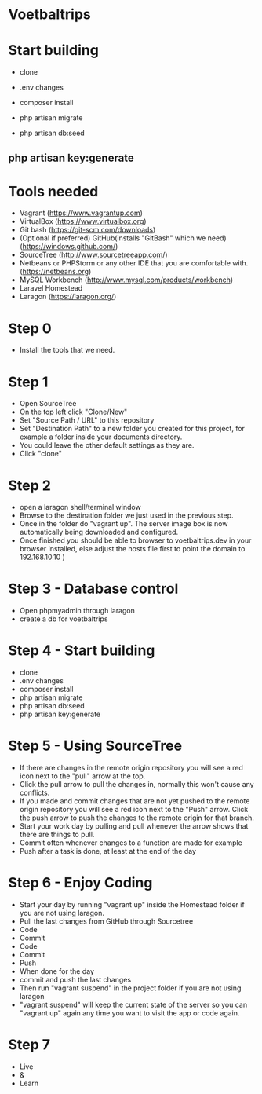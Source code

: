 # Voetbaltrips


# Start building
* clone

* .env changes

* composer install
* php artisan migrate
* php artisan db:seed

php artisan key:generate
-

# Tools needed
* Vagrant (https://www.vagrantup.com)
* VirtualBox (https://www.virtualbox.org)
* Git bash (https://git-scm.com/downloads)
* (Optional if preferred) GitHub(installs "GitBash" which we need) (https://windows.github.com/)
* SourceTree (http://www.sourcetreeapp.com/)
* Netbeans or PHPStorm or any other IDE that you are comfortable with. (https://netbeans.org)
* MySQL Workbench (http://www.mysql.com/products/workbench)
* Laravel Homestead
* Laragon (https://laragon.org/)

# Step 0
* Install the tools that we need.

# Step 1
* Open SourceTree
* On the top left click "Clone/New"
* Set "Source Path / URL" to this repository
* Set "Destination Path" to a new folder you created for this project, for example a folder inside your documents directory.
* You could leave the other default settings as they are.
* Click "clone"

# Step 2
* open a laragon shell/terminal window
* Browse to the destination folder we just used in the previous step.
* Once in the folder do "vagrant up". The server image box is now automatically being downloaded and configured.
* Once finished you should be able to browser to voetbaltrips.dev in your browser installed, else adjust the hosts file first to point the domain to 192.168.10.10 )

# Step 3 - Database control
* Open phpmyadmin through laragon
* create a db for voetbaltrips

# Step 4 - Start building
* clone
* .env changes
* composer install
* php artisan migrate
* php artisan db:seed
* php artisan key:generate

# Step 5 - Using SourceTree
* If there are changes in the remote origin repository you will see a red icon next to the "pull" arrow at the top.
* Click the pull arrow to pull the changes in, normally this won't cause any conflicts.
* If you made and commit changes that are not yet pushed to the remote origin repository you will see a red icon next to the "Push" arrow. Click the push arrow to push the changes to the remote origin for that branch.
* Start your work day by pulling and pull whenever the arrow shows that there are things to pull.
* Commit often whenever changes to a function are made for example
* Push after a task is done, at least at the end of the day

# Step 6 - Enjoy Coding
* Start your day by running "vagrant up" inside the Homestead folder if you are not using laragon.
* Pull the last changes from GitHub through Sourcetree
* Code
* Commit
* Code
* Commit
* Push
* When done for the day
* commit and push the last changes
* Then run "vagrant suspend" in the project folder if you are not using laragon
* "vagrant suspend" will keep the current state of the server so you can "vagrant up" again any time you want to visit the app or code again.

# Step 7
* Live
* &
* Learn